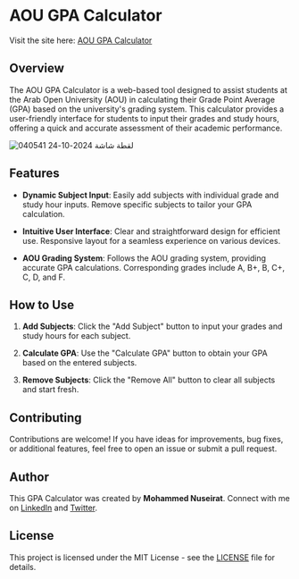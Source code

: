 # AOU GPA Calculator

Visit the site here: [AOU GPA Calculator](https://aougpa.netlify.app/)

## Overview

The AOU GPA Calculator is a web-based tool designed to assist students at the Arab Open University (AOU) in calculating their Grade Point Average (GPA) based on the university's grading system. This calculator provides a user-friendly interface for students to input their grades and study hours, offering a quick and accurate assessment of their academic performance.


![لقطة شاشة 2024-10-24 040541](https://github.com/user-attachments/assets/1a5d73ac-6167-4503-a07f-ed8d0f0286f9)
## Features

- **Dynamic Subject Input**: 
  Easily add subjects with individual grade and study hour inputs. Remove specific subjects to tailor your GPA calculation.

- **Intuitive User Interface**: 
  Clear and straightforward design for efficient use. Responsive layout for a seamless experience on various devices.

- **AOU Grading System**: 
  Follows the AOU grading system, providing accurate GPA calculations. Corresponding grades include A, B+, B, C+, C, D, and F.

## How to Use

1. **Add Subjects**: Click the "Add Subject" button to input your grades and study hours for each subject.
  
2. **Calculate GPA**: Use the "Calculate GPA" button to obtain your GPA based on the entered subjects.
  
3. **Remove Subjects**: Click the "Remove All" button to clear all subjects and start fresh.

## Contributing

Contributions are welcome! If you have ideas for improvements, bug fixes, or additional features, feel free to open an issue or submit a pull request.

## Author

This GPA Calculator was created by **Mohammed Nuseirat**. Connect with me on [LinkedIn](https://www.linkedin.com/in/mohammednuseirat/) and [Twitter](https://x.com/MohaNuseirat).

## License

This project is licensed under the MIT License - see the [LICENSE](LICENSE) file for details.

